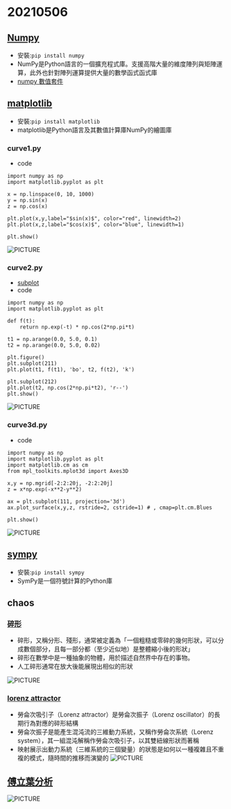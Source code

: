 # 20210506
## [Numpy](https://zh.wikipedia.org/wiki/NumPy)
* 安裝:`pip install numpy`
* NumPy是Python語言的一個擴充程式庫。支援高階大量的維度陣列與矩陣運算，此外也針對陣列運算提供大量的數學函式函式庫
* [numpy 數值套件](https://gitlab.com/ccc109/ai/-/blob/master/05-math/01-basic/numpy/README.md)

## [matplotlib](https://zh.wikipedia.org/wiki/Matplotlib)
* 安裝:`pip install matplotlib`
* matplotlib是Python語言及其數值計算庫NumPy的繪圖庫
### curve1.py
* code 
```
import numpy as np
import matplotlib.pyplot as plt

x = np.linspace(0, 10, 1000)
y = np.sin(x)
z = np.cos(x)

plt.plot(x,y,label="$sin(x)$", color="red", linewidth=2)
plt.plot(x,z,label="$cos(x)$", color="blue", linewidth=1)

plt.show()
```

![PICTURE](https://github.com/victor0520/ai109b/blob/main/note/bitmap/curve1.png)

### curve2.py
* [subplot](https://www.itread01.com/content/1545387606.html)
* code
```
import numpy as np
import matplotlib.pyplot as plt

def f(t):
    return np.exp(-t) * np.cos(2*np.pi*t)

t1 = np.arange(0.0, 5.0, 0.1)
t2 = np.arange(0.0, 5.0, 0.02)

plt.figure()
plt.subplot(211)
plt.plot(t1, f(t1), 'bo', t2, f(t2), 'k')

plt.subplot(212)
plt.plot(t2, np.cos(2*np.pi*t2), 'r--')
plt.show()
```

![PICTURE](https://github.com/victor0520/ai109b/blob/main/note/bitmap/curve2.png)

### curve3d.py
* code
```
import numpy as np
import matplotlib.pyplot as plt
import matplotlib.cm as cm
from mpl_toolkits.mplot3d import Axes3D

x,y = np.mgrid[-2:2:20j, -2:2:20j]
z = x*np.exp(-x**2-y**2)

ax = plt.subplot(111, projection='3d')
ax.plot_surface(x,y,z, rstride=2, cstride=1) # , cmap=plt.cm.Blues

plt.show()
```

![PICTURE](https://github.com/victor0520/ai109b/blob/main/note/bitmap/curve3d.png)

## [sympy](https://zh.wikipedia.org/wiki/SymPy)
* 安裝:`pip install sympy`
* SymPy是一個符號計算的Python庫

## chaos
### [碎形](https://zh.wikipedia.org/wiki/%E5%88%86%E5%BD%A2)
* 碎形，又稱分形、殘形，通常被定義為「一個粗糙或零碎的幾何形狀，可以分成數個部分，且每一部分都（至少近似地）是整體縮小後的形狀」
* 碎形在數學中是一種抽象的物體，用於描述自然界中存在的事物。
* 人工碎形通常在放大後能展現出相似的形狀

![PICTURE](https://github.com/victor0520/ai109b/blob/main/note/bitmap/mandelbrot.PNG)

### [lorenz attractor](https://zh.wikipedia.org/wiki/%E6%B4%9B%E4%BC%A6%E8%8C%A8%E5%90%B8%E5%BC%95%E5%AD%90)
* 勞侖次吸引子（Lorenz attractor）是勞侖次振子（Lorenz oscillator）的長期行為對應的碎形結構
* 勞侖次振子是能產生混沌流的三維動力系統，又稱作勞侖次系統（Lorenz system），其一組混沌解稱作勞侖次吸引子，以其雙紐線形狀而著稱
* 映射展示出動力系統（三維系統的三個變量）的狀態是如何以一種複雜且不重複的模式，隨時間的推移而演變的
![PICTURE](https://github.com/victor0520/ai109b/blob/main/note/bitmap/Lorenz_attractor.png)

## [傅立葉分析](https://zhuanlan.zhihu.com/p/19763358?fbclid=IwAR2addlrveJzWoP-0qFJe2cTm9W-Oz6SGTGJQZtbc-yZUKT4-Hjj0PBEWRA)
![PICTURE](https://github.com/victor0520/ai109b/blob/main/note/bitmap/fft2pi.png)